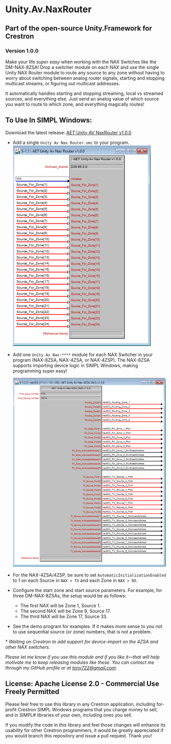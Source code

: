 # Unity.Av.NaxRouter
## Part of the open-source Unity.Framework for Crestron  
### Version 1.0.0

Make your life _super easy_ when working with the NAX Switches like the DM-NAX-8ZSA! Drop a switcher module on each NAX and use the single Unity NAX Router module to route any source to any zone without having to worry about switching between analog router signals, starting and stopping multicast streams, or figuring out multicast addresses.

It automatically handles starting and stopping streaming, local vs streamed sources, and everything else. Just send an analog value of which source you want to route to which zone, and everything magically routes!

## To Use In SIMPL Windows:
Download the latest release: [AET Unity AV NaxRouter v1.0.0](https://github.com/tony722/Unity.Av.NaxRouter/releases/download/v1.0.0/Unity.Av.NaxRouter.Demo.1.0.0_compiled.zip)

* Add a single `Unity Av Nax Router.umc` to your program.  
  ![image](https://github.com/tony722/Unity.Av.NaxRouter/blob/master/Documentation/NAX%20Router%20module.png?raw=true)
* Add one `Unity Av Nax-****` module for each NAX Switcher in your program (NAX-8ZSA, NAX-4ZSA, or NAX-4ZSP). The NAX-8ZSA supports importing device logic in SIMPL Windows, making programming super easy!

  ![image](https://github.com/tony722/Unity.Av.NaxRouter/blob/master/Documentation/NAX%204ZSA%20module.png?raw=true)

* For the NAX-4ZSA/4ZSP, be sure to set `AutomaticInitializationEnabled` to 1 on each Source in `NAX > TX` and each Zone in `NAX > RX`.
* Configure the start zone and start source parameters. For example, for three DM-NAX-8ZSAs, the setup would be as follows:
  * The first NAX will be Zone 1, Source 1.
  * The second NAX will be Zone 9, Source 17.
  * The third NAX will be Zone 17, Source 33.

* See the demo program for examples. If it makes more sense to you not to use sequential source (or zone) numbers, that is not a problem.

\* *Waiting on Crestron to add support for device-import on the 4ZSA and other NAX switchers.*

_Please let me know if you use this module and if you like it—that will help motivate me to keep releasing modules like these. You can contact me through my GitHub profile or at tony722@gmail.com._

## License: Apache License 2.0 - Commercial Use Freely Permitted  
Please feel free to use this library in any Crestron application, including for-profit Crestron SIMPL Windows programs that you charge money to sell, and in SIMPL# libraries of your own, including ones you sell.

If you modify the code in this library and feel those changes will enhance its usability for other Crestron programmers, it would be greatly appreciated if you would branch this repository and issue a pull request. Thank you!
